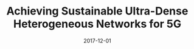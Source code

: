 ---
title: "Achieving Sustainable Ultra-Dense Heterogeneous Networks for 5G"
authors:
- Jianping An
- Kai Yang
- Jinsong Wu
- Neng Ye
- Song Guo
- Zhifang Liao

date: "2017-12-01"
doi: ""

# Publication type.
# 1 = Conference paper; 2 = Journal article;
# 3 = Preprint Paper; 4 = Report; 5 = Book; 6 = Book section;
# 7 = Thesis; 8 = Patent
publication_types: ["2"]

# Publication name and optional abbreviated publication name.
publication: "*IEEE Communications Magazine*"
publication_short: "MCOM"

url_pdf: https://ieeexplore.ieee.org/abstract/document/8198807
# url_code: ''
# url_dataset: ''
# url_poster: ''
# url_project: ''
# url_slides: ''
# url_video: ''

---